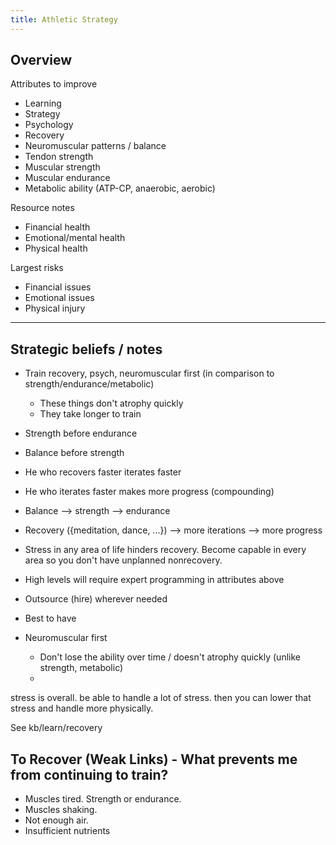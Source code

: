 ```yaml
---
title: Athletic Strategy
---
```


## Overview
Attributes to improve
- Learning
- Strategy
- Psychology
- Recovery
- Neuromuscular patterns / balance
- Tendon strength
- Muscular strength
- Muscular endurance
- Metabolic ability (ATP-CP, anaerobic, aerobic)

Resource notes
- Financial health
- Emotional/mental health
- Physical health

Largest risks
- Financial issues
- Emotional issues
- Physical injury

---

## Strategic beliefs / notes
- Train recovery, psych, neuromuscular first (in comparison to strength/endurance/metabolic)
  - These things don't atrophy quickly
  - They take longer to train



- Strength before endurance
- Balance before strength
- He who recovers faster iterates faster
- He who iterates faster makes more progress (compounding)
- Balance --> strength --> endurance
- Recovery ({meditation, dance, ...}) --> more iterations --> more progress
- Stress in any area of life hinders recovery. Become capable in every area so you don't have unplanned nonrecovery.

- High levels will require expert programming in attributes above

- Outsource (hire) wherever needed
- Best to have

- Neuromuscular first
  - Don't lose the ability over time / doesn't atrophy quickly (unlike strength, metabolic)
  -

stress is overall. be able to handle a lot of stress. then you can lower that stress and handle more physically.



See kb/learn/recovery

## To Recover (Weak Links) - What prevents me from continuing to train?
- Muscles tired. Strength or endurance.
- Muscles shaking.
- Not enough air.
- Insufficient nutrients
